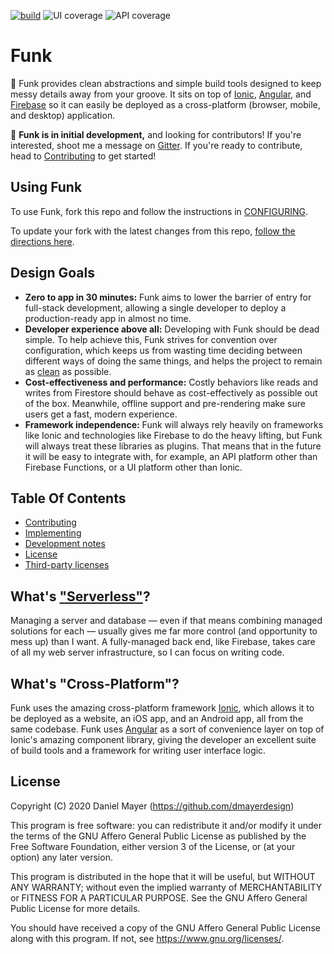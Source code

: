 <!--
These badges are written as part of the `test` scripts.
DO NOT EDIT lines 5-11 of this file.
-->
<!-- start badges -->

[![build](https://github.com/dmayerdesign/funk/workflows/build/badge.svg)](https://github.com/dmayerdesign/funk/actions?query=workflow%3A%22build%22)
![UI coverage](https://img.shields.io/badge/UI%20coverage-92%25-brightgreen)
![API coverage](https://img.shields.io/badge/API%20coverage-89%25-green)

<!-- end badges -->

# Funk

🎸 Funk provides clean abstractions and simple build tools designed to keep messy details
away from your groove. It sits on top of [Ionic](https://ionicframework.com/),
[Angular](https://angular.io), and [Firebase](https://firebase.google.com) so it can
easily be deployed as a cross-platform (browser, mobile, and desktop) application.

🚧 **Funk is in initial development,** and looking for contributors! If you're interested, shoot me
a message on [Gitter](https://gitter.im/funk-development/community). If you're ready to contribute,
head to [Contributing](./CONTRIBUTING.md) to get started!

## Using Funk

To use Funk, fork this repo and follow the instructions in [CONFIGURING](./CONFIGURING.md).

To update your fork with the latest changes from this repo,
[follow the directions here](http://docs.github.com/en/github/getting-started-with-github/fork-a-repo#keep-your-fork-synced).

## Design Goals

- **Zero to app in 30 minutes:** Funk aims to lower the barrier of entry for full-stack
  development, allowing a single developer to deploy a production-ready app in almost no time.
- **Developer experience above all:** Developing with Funk should be dead simple. To help
  achieve this, Funk strives for convention over configuration, which keeps us from wasting time
  deciding between different ways of doing the same things, and helps the project to remain as
  [clean](https://blog.cleancoder.com/uncle-bob/2012/08/13/the-clean-architecture.html) as possible.
- **Cost-effectiveness and performance:** Costly behaviors like reads and writes from Firestore
  should behave as cost-effectively as possible out of the box. Meanwhile, offline support and
  pre-rendering make sure users get a fast, modern experience.
- **Framework independence:** Funk will always rely heavily on frameworks like Ionic and
  technologies like Firebase to do the heavy lifting, but Funk will always treat these
  libraries as plugins. That means that in the future it will be easy to integrate with,
  for example, an API platform other than Firebase Functions, or a UI platform other than Ionic.

## Table Of Contents

- [Contributing](./CONTRIBUTING.md)
- [Implementing](./CONFIGURING.md)
- [Development notes](./DEVELOPMENT_NOTES.md)
- [License](./LICENSE.md)
- [Third-party licenses](./THIRD_PARTY_LICENSES.md)

## What's ["Serverless"](https://en.wikipedia.org/wiki/Serverless_computing)?

Managing a server and database — even if that means combining managed solutions for
each — usually gives me far more control (and opportunity to mess up) than I want.
A fully-managed back end, like Firebase, takes care of all my web server infrastructure,
so I can focus on writing code.

## What's "Cross-Platform"?

Funk uses the amazing cross-platform framework [Ionic](https://ionicframework.com/), which
allows it to be deployed as a website, an iOS app, and an Android app, all from the same
codebase. Funk uses [Angular](https://angular.io) as a sort of convenience layer on top of
Ionic's amazing component library, giving the developer an excellent suite of build tools
and a framework for writing user interface logic.

## License

Copyright (C) 2020 Daniel Mayer (https://github.com/dmayerdesign)

This program is free software: you can redistribute it and/or modify
it under the terms of the GNU Affero General Public License as published
by the Free Software Foundation, either version 3 of the License, or
(at your option) any later version.

This program is distributed in the hope that it will be useful,
but WITHOUT ANY WARRANTY; without even the implied warranty of
MERCHANTABILITY or FITNESS FOR A PARTICULAR PURPOSE. See the
GNU Affero General Public License for more details.

You should have received a copy of the GNU Affero General Public License
along with this program. If not, see <https://www.gnu.org/licenses/>.
